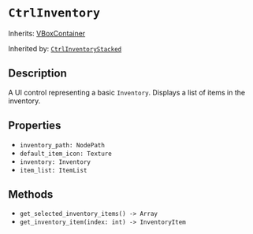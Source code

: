 # `CtrlInventory`

Inherits: [VBoxContainer](https://docs.godotengine.org/en/stable/classes/class_vboxcontainer.html)

Inherited by: [`CtrlInventoryStacked`](./ctrl_inventory_stacked.md)

## Description

A UI control representing a basic `Inventory`. Displays a list of items in the inventory.

## Properties

* `inventory_path: NodePath`
* `default_item_icon: Texture`
* `inventory: Inventory`
* `item_list: ItemList`

## Methods

* `get_selected_inventory_items() -> Array`
* `get_inventory_item(index: int) -> InventoryItem`
